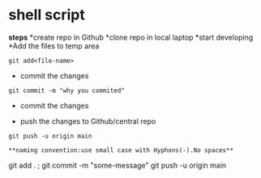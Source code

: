 # shell script

**steps**
*create repo in Github
*clone repo in local laptop
*start developing
*Add the files to temp area
```
git add<file-name>
```
* commit the changes
```
git commit -m "why you commited" 
```
* commit the changes 

* push the changes to Github/central repo
```
git push -u origin main

**naming convention:use small case with Hyphons(-).No spaces**

```
git add . ; git commit -m "some-message" git push -u origin main
```
